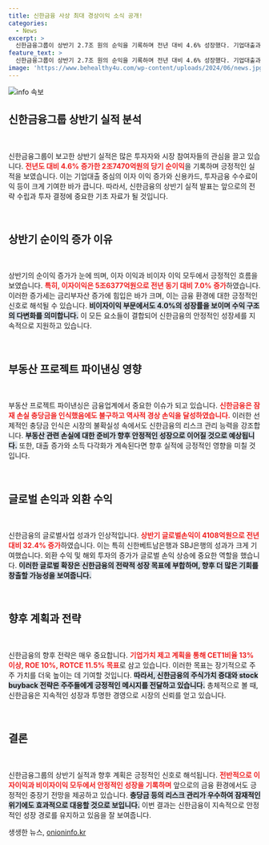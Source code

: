 ```yaml
---
title: 신한금융 사상 최대 경상이익 소식 공개!
categories:
  - News
excerpt: >
  신한금융그룹이 상반기 2.7조 원의 순익을 기록하며 전년 대비 4.6% 성장했다. 기업대출과 비이자 이익 증가가 주요 요인으로, 경상 기준으로는 사상 최대 실적을 달성했다. 이 같은 성과는 투자자들에게 큰 기대감을 안길 전망이다.
feature_text: >
  신한금융그룹이 상반기 2.7조 원의 순익을 기록하며 전년 대비 4.6% 성장했다. 기업대출과 비이자 이익 증가가 주요 요인으로, 경상 기준으로는 사상 최대 실적을 달성했다. 이 같은 성과는 투자자들에게 큰 기대감을 안길 전망이다.
image: 'https://www.behealthy4u.com/wp-content/uploads/2024/06/news.jpg'
---
```


<p><img src="https://www.behealthy4u.com/wp-content/uploads/2024/06/news.jpg" alt="info 속보" /></p>

<h2 data-ke-size="size26">신한금융그룹 상반기 실적 분석</h2>

<p data-ke-size="size16">&nbsp;</p>

<p>신한금융그룹이 보고한 상반기 실적은 많은 투자자와 시장 참여자들의 관심을 끌고 있습니다. <b><span style="color: #ee2323;">전년도 대비 4.6% 증가한 2조7470억원의 당기 순이익</span></b>을 기록하며 긍정적인 실적을 보였습니다. 이는 기업대출 중심의 이자 이익 증가와 신용카드, 투자금융 수수료이익 등이 크게 기여한 바가 큽니다. 따라서, 신한금융의 상반기 실적 발표는 앞으로의 전략 수립과 투자 결정에 중요한 기초 자료가 될 것입니다.</p>

<p data-ke-size="size16">&nbsp;</p>

<h2 data-ke-size="size26">상반기 순이익 증가 이유</h2>

<p data-ke-size="size16">&nbsp;</p>

<p>상반기의 순이익 증가가 눈에 띄며, 이자 이익과 비이자 이익 모두에서 긍정적인 흐름을 보였습니다. <b><span style="color: #ee2323;">특히, 이자이익은 5조6377억원으로 전년 동기 대비 7.0% 증가</span></b>하였습니다. 이러한 증가세는 금리부자산 증가에 힘입은 바가 크며, 이는 금융 환경에 대한 긍정적인 신호로 해석될 수 있습니다. <b><span style="background-color: #21538527;">비이자이익 부문에서도 4.0%의 성장률을 보이며 수익 구조의 다변화를 의미합니다.</span></b> 이 모든 요소들이 결합되어 신한금융의 안정적인 성장세를 지속적으로 지원하고 있습니다.</p>

<p data-ke-size="size16">&nbsp;</p>

<h2 data-ke-size="size26">부동산 프로젝트 파이낸싱 영향</h2>

<p data-ke-size="size16">&nbsp;</p>

<p>부동산 프로젝트 파이낸싱은 금융업계에서 중요한 이슈가 되고 있습니다. <b><span style="color: #ee2323;">신한금융은 잠재 손실 충당금을 인식했음에도 불구하고 역사적 경상 손익을 달성하였습니다.</span></b> 이러한 선제적인 충당금 인식은 시장의 불확실성 속에서도 신한금융의 리스크 관리 능력을 강조합니다. <b><span style="background-color: #21538527;">부동산 관련 손실에 대한 준비가 향후 안정적인 성장으로 이어질 것으로 예상됩니다.</span></b> 또한, 대출 증가와 소득 다각화가 계속된다면 향후 실적에 긍정적인 영향을 미칠 것입니다.</p>

<p data-ke-size="size16">&nbsp;</p>

<h2 data-ke-size="size26">글로벌 손익과 외환 수익</h2>

<p data-ke-size="size16">&nbsp;</p>

<p>신한금융의 글로벌사업 성과가 인상적입니다. <b><span style="color: #ee2323;">상반기 글로벌손익이 4108억원으로 전년 대비 32.4% 증가</span></b>하였습니다. 이는 특히 신한베트남은행과 SBJ은행의 성과가 크게 기여했습니다. 외환 수익 및 해외 투자의 증가가 글로벌 손익 상승에 중요한 역할을 했습니다. <b><span style="background-color: #21538527;">이러한 글로벌 확장은 신한금융의 전략적 성장 목표에 부합하며, 향후 더 많은 기회를 창출할 가능성을 보여줍니다.</span></b></p>

<p data-ke-size="size16">&nbsp;</p>

<h2 data-ke-size="size26">향후 계획과 전략</h2>

<p data-ke-size="size16">&nbsp;</p>

<p>신한금융의 향후 전략은 매우 중요합니다. <b><span style="color: #ee2323;">기업가치 제고 계획을 통해 CET1비율 13% 이상, ROE 10%, ROTCE 11.5% 목표</span></b>로 삼고 있습니다. 이러한 목표는 장기적으로 주주 가치를 더욱 높이는 데 기여할 것입니다. <b><span style="background-color: #21538527;">따라서, 신한금융의 주식가치 증대와 stock buyback 전략은 주주들에게 긍정적인 메시지를 전달하고 있습니다.</span></b> 총체적으로 볼 때, 신한금융은 지속적인 성장과 투명한 경영으로 시장의 신뢰를 얻고 있습니다.</p>

<p data-ke-size="size16">&nbsp;</p>

<h2 data-ke-size="size26">결론</h2>

<p data-ke-size="size16">&nbsp;</p>

<p>신한금융그룹의 상반기 실적과 향후 계획은 긍정적인 신호로 해석됩니다. <b><span style="color: #ee2323;">전반적으로 이자이익과 비이자이익 모두에서 안정적인 성장을 기록하며</span></b> 앞으로의 금융 환경에서도 긍정적인 중장기 전망을 제공하고 있습니다. <b><span style="background-color: #21538527;">충당금 등의 리스크 관리가 우수하여 잠재적인 위기에도 효과적으로 대응할 것으로 보입니다.</span></b> 이번 결과는 신한금융이 지속적으로 안정적인 성장 경로를 유지하고 있음을 잘 보여줍니다.</p>
생생한 뉴스, <a href="https://onioninfo.kr" rel="dofollow">onioninfo.kr</a>


